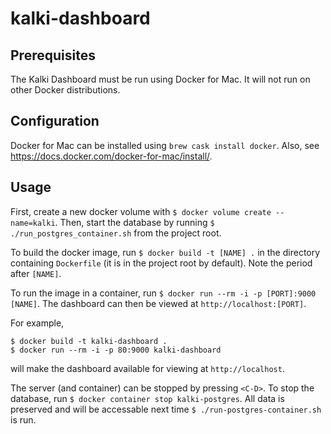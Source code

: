 # kalki-dashboard

## Prerequisites
The Kalki Dashboard must be run using Docker for Mac.
It will not run on other Docker distributions.

## Configuration
Docker for Mac can be installed using `brew cask install docker`.
Also, see https://docs.docker.com/docker-for-mac/install/.

## Usage
First, create a new docker volume with `$ docker volume create --name=kalki`.
Then, start the database by running `$ ./run_postgres_container.sh` from the project root.

To build the docker image, run `$ docker build -t [NAME] .` in the directory containing
`Dockerfile` (it is in the project root by default). Note the period after `[NAME]`.

To run the image in a container, run `$ docker run --rm -i -p [PORT]:9000 [NAME]`.
The dashboard can then be viewed at `http://localhost:[PORT]`.

For example,
```
$ docker build -t kalki-dashboard .
$ docker run --rm -i -p 80:9000 kalki-dashboard
```
will make the dashboard available for viewing at `http://localhost`.

The server (and container) can be stopped by pressing `<C-D>`.
To stop the database, run `$ docker container stop kalki-postgres`.
All data is preserved and will be accessable next time `$ ./run-postgres-container.sh` is run.
